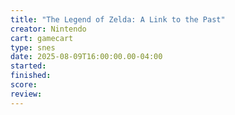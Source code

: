 ```yaml
---
title: "The Legend of Zelda: A Link to the Past"
creator: Nintendo
cart: gamecart
type: snes
date: 2025-08-09T16:00:00.00-04:00
started: 
finished: 
score: 
review: 
---
```

